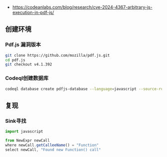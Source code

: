 - https://codeanlabs.com/blog/research/cve-2024-4367-arbitrary-js-execution-in-pdf-js/
## 创建环境

### Pdf.js 漏洞版本
```bash
git clone https://github.com/mozilla/pdf.js.git
cd pdf.js
git checkout v4.1.392
```

### Codeql创建数据库
````bash
codeql database create pdfjs-database --language=javascript --source-root=.
````

## 复现

### Sink寻找
```javascript
import javascript

from NewExpr newCall
where newCall.getCalleeName() = "Function"
select newCall, "Found new Function() call"
```




